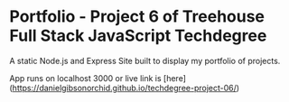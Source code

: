 # Portfolio - Project 6 of Treehouse Full Stack JavaScript Techdegree
A static Node.js and Express Site built to display my portfolio of projects.

App runs on localhost 3000 or live link is [here] (https://danielgibsonorchid.github.io/techdegree-project-06/)
